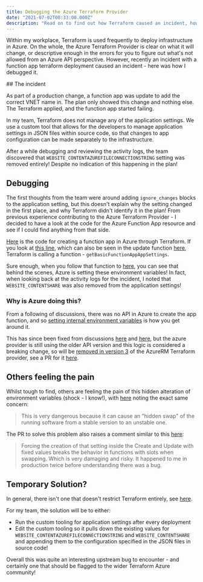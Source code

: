 ```yaml
---
title: Debugging the Azure Terraform Provider
date: "2021-07-02T08:33:00.000Z"
description: "Read on to find out how Terraform caused an incident, how I identified the issue and future solutions"
---
```


Within my workplace, Terraform is used frequently to deploy infrastructure in Azure. On the whole, the Azure Terraform Provider is clear on what it will change, or descriptive enough in the errors for you to figure out what's not allowed from an Azure API perspective. However, recently an incident with a function app terraform deployment caused an incident - here was how I debugged it.

## The incident

As part of a production change, a function app was update to add the correct VNET name in. The plan only showed this change and nothing else. The Terraform applied, and the function app started failing.

In my team, Terraform does not manage any of the application settings. We use a custom tool that allows for the developers to manage application settings in JSON files within source code, so that changes to app configuration can be made separately to the infrastructure.

After a while debugging and reviewing the activity logs, the team discovered that ```WEBSITE_CONTENTAZUREFILECONNECTIONSTRING``` setting was removed entirely! Despite no indication of this happening in the plan!

## Debugging

The first thoughts from the team were around adding ```ignore_changes``` blocks to the application setting, but this doesn't explain why the setting changed in the first place, and why Terraform didn't identify it in the plan! From previous experience contributing to the Azure Terraform Provider - I decided to have a look at the code for the Azure Function App resource and see if I could find anything from that side.

[Here](https://github.com/terraform-providers/terraform-provider-azurerm/blob/master/azurerm/internal/services/web/function_app_resource.go) is the code for creating a function app in Azure through Terraform. If you look at [this line](https://github.com/terraform-providers/terraform-provider-azurerm/blob/master/azurerm/internal/services/web/function_app_resource.go#L308), which can also be seen in the update function
[here](https://github.com/terraform-providers/terraform-provider-azurerm/blob/master/azurerm/internal/services/web/function_app_resource.go#L428), Terraform is calling a function - ```getBasicFunctionAppAppSettings```. 

Sure enough, when you follow that function to [here](https://github.com/terraform-providers/terraform-provider-azurerm/blob/3add6b0319d9121bb329187072ab6256fbcb69c2/azurerm/internal/services/web/function_app.go#L221), you can see that behind the scenes, Azure is setting these environment variables! In fact, when looking back at the activity logs for the incident, I noted that ```WEBSITE_CONTENTSHARE``` was also removed from the application settings!

### Why is Azure doing this?

From a following of discussions, there was no API in Azure to create the app function, and so [setting internal environment variables](https://github.com/Azure/azure-rest-api-specs/issues/3750) is how you get around it. 

This has since been fixed from discussions [here](https://github.com/Azure/azure-sdk-for-go/issues/2397) and [here](https://github.com/Azure/azure-functions-host/issues/3994), but the azure provider is still using the older API version and this logic is considered a breaking change, so will be [removed in version 3](https://github.com/terraform-providers/terraform-provider-azurerm/blob/3add6b0319d9121bb329187072ab6256fbcb69c2/azurerm/internal/services/web/function_app.go#L231) of the AzureRM Terraform provider, see a PR for it [here](https://github.com/terraform-providers/terraform-provider-azurerm/pull/10494).

## Others feeling the pain

Whilst tough to find, others are feeling the pain of this hidden alteration of environment variables (shock - I know!), with [here](https://github.com/terraform-providers/terraform-provider-azurerm/issues/10499) noting the exact same concern:

> This is very dangerous because it can cause an "hidden swap" of the running software from a stable version to an unstable one.

The PR to solve this problem also raises a comment similar to this [here](https://github.com/terraform-providers/terraform-provider-azurerm/pull/10494#issuecomment-830756983):

> Forcing the creation of that setting inside the Create and Update with fixed values breaks the behavior in functions with slots when swapping. Which is very damaging and risky. It happened to me in production twice before understanding there was a bug.

## Temporary Solution?

In general, there isn't one that doesn't restrict Terraform entirely, see [here](https://github.com/terraform-providers/terraform-provider-azurerm/pull/10494#issuecomment-854515519).

For my team, the solution will be to either:

- Run the custom tooling for application settings after every deployment
- Edit the custom tooling so it pulls down the existing values for ```WEBSITE_CONTENTAZUREFILECONNECTIONSTRING``` and ```WEBSITE_CONTENTSHARE``` and appending them to the configuration specified in the JSON files in source code!

Overall this was quite an interesting upstream bug to encounter - and certainly one that should be flagged to the wider Terraform Azure community!
